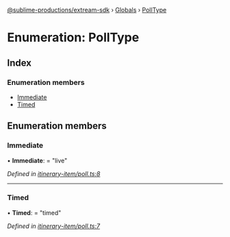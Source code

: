 [@sublime-productions/extream-sdk](../README.md) › [Globals](../globals.md) › [PollType](polltype.md)

# Enumeration: PollType

## Index

### Enumeration members

* [Immediate](polltype.md#immediate)
* [Timed](polltype.md#timed)

## Enumeration members

###  Immediate

• **Immediate**: = "live"

*Defined in [itinerary-item/poll.ts:8](https://github.com/Extream-SaaS/ex-sdk/blob/8500e87/src/itinerary-item/poll.ts#L8)*

___

###  Timed

• **Timed**: = "timed"

*Defined in [itinerary-item/poll.ts:7](https://github.com/Extream-SaaS/ex-sdk/blob/8500e87/src/itinerary-item/poll.ts#L7)*
